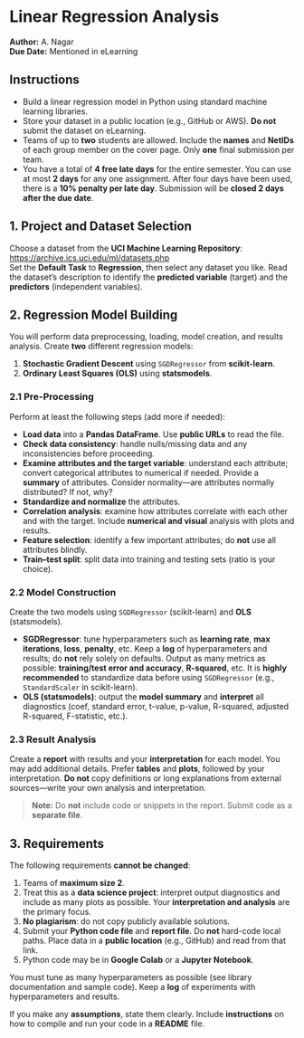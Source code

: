 # Linear Regression Analysis

**Author:** A. Nagar  
**Due Date:** Mentioned in eLearning

## Instructions

- Build a linear regression model in Python using standard machine learning libraries.
- Store your dataset in a public location (e.g., GitHub or AWS). **Do not** submit the dataset on eLearning.
- Teams of up to **two** students are allowed. Include the **names** and **NetIDs** of each group member on the cover page. Only **one** final submission per team.
- You have a total of **4 free late days** for the entire semester. You can use at most **2 days** for any one assignment. After four days have been used, there is a **10% penalty per late day**. Submission will be **closed 2 days after the due date**.

## 1. Project and Dataset Selection

Choose a dataset from the **UCI Machine Learning Repository**: <https://archive.ics.uci.edu/ml/datasets.php>  
Set the **Default Task** to **Regression**, then select any dataset you like. Read the dataset’s description to identify the **predicted variable** (target) and the **predictors** (independent variables).

## 2. Regression Model Building

You will perform data preprocessing, loading, model creation, and results analysis. Create **two** different regression models:

1. **Stochastic Gradient Descent** using `SGDRegressor` from **scikit-learn**.  
2. **Ordinary Least Squares (OLS)** using **statsmodels**.

### 2.1 Pre-Processing

Perform at least the following steps (add more if needed):

- **Load data** into a **Pandas DataFrame**. Use **public URLs** to read the file.
- **Check data consistency**: handle nulls/missing data and any inconsistencies before proceeding.
- **Examine attributes and the target variable**: understand each attribute; convert categorical attributes to numerical if needed. Provide a **summary** of attributes. Consider normality—are attributes normally distributed? If not, why?
- **Standardize and normalize** the attributes.
- **Correlation analysis**: examine how attributes correlate with each other and with the target. Include **numerical and visual** analysis with plots and results.
- **Feature selection**: identify a few important attributes; do **not** use all attributes blindly.
- **Train–test split**: split data into training and testing sets (ratio is your choice).

### 2.2 Model Construction

Create the two models using `SGDRegressor` (scikit-learn) and **OLS** (statsmodels).

- **SGDRegressor**: tune hyperparameters such as **learning rate**, **max iterations**, **loss**, **penalty**, etc. Keep a **log** of hyperparameters and results; do **not** rely solely on defaults. Output as many metrics as possible: **training/test error and accuracy**, **R-squared**, etc. It is **highly recommended** to standardize data before using `SGDRegressor` (e.g., `StandardScaler` in scikit-learn).
- **OLS (statsmodels)**: output the **model summary** and **interpret** all diagnostics (coef, standard error, t-value, p-value, R-squared, adjusted R-squared, F-statistic, etc.).

### 2.3 Result Analysis

Create a **report** with results and your **interpretation** for each model. You may add additional details. Prefer **tables** and **plots**, followed by your interpretation. **Do not** copy definitions or long explanations from external sources—write your own analysis and interpretation.

> **Note:** Do **not** include code or snippets in the report. Submit code as a **separate file**.

## 3. Requirements

The following requirements **cannot be changed**:

1. Teams of **maximum size 2**.
2. Treat this as a **data science project**: interpret output diagnostics and include as many plots as possible. Your **interpretation and analysis** are the primary focus.
3. **No plagiarism**: do not copy publicly available solutions.
4. Submit your **Python code file** and **report file**. Do **not** hard-code local paths. Place data in a **public location** (e.g., GitHub) and read from that link.
5. Python code may be in **Google Colab** or a **Jupyter Notebook**.

You must tune as many hyperparameters as possible (see library documentation and sample code). Keep a **log** of experiments with hyperparameters and results.

If you make any **assumptions**, state them clearly. Include **instructions** on how to compile and run your code in a **README** file.
